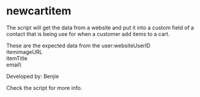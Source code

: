 # newcartitem


The script will get the data from a website and put it into a custom field of a contact
that is being use for when a customer add items to a cart.

These are the expected data from the user:websiteUserID\
                                            itemimageURL\
                                            itemTitle\
                                            email\
                             
 Developed by: Benjie
 
 Check the script for more info.
